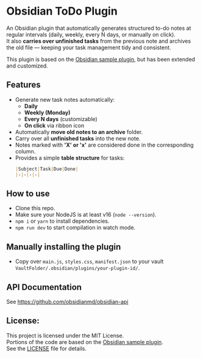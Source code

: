 # Obsidian ToDo Plugin

An Obsidian plugin that automatically generates structured to-do notes at regular intervals (daily, weekly, every N days, or manually on click).  
It also **carries over unfinished tasks** from the previous note and archives the old file — keeping your task management tidy and consistent.

This plugin is based on the [Obsidian sample plugin](https://github.com/obsidianmd/obsidian-sample-plugin), but has been extended and customized.

## Features

- Generate new task notes automatically:
	- **Daily**
	- **Weekly (Monday)**
	- **Every N days** (customizable)
	- **On click** via ribbon icon
- Automatically **move old notes to an archive** folder.
- Carry over all **unfinished tasks** into the new note.
- Notes marked with **'X' or 'x'** are considered done in the corresponding column.
- Provides a simple **table structure** for tasks:
  ```markdown
  |Subject|Task|Due|Done|
  |-|-|-|-|

## How to use

- Clone this repo.
- Make sure your NodeJS is at least v16 (`node --version`).
- `npm i` or `yarn` to install dependencies.
- `npm run dev` to start compilation in watch mode.

## Manually installing the plugin

- Copy over `main.js`, `styles.css`, `manifest.json` to your vault `VaultFolder/.obsidian/plugins/your-plugin-id/`.

## API Documentation

See https://github.com/obsidianmd/obsidian-api

## License:

This project is licensed under the MIT License.  
Portions of the code are based on the [Obsidian sample plugin](https://github.com/obsidianmd/obsidian-sample-plugin).  
See the [LICENSE](LICENSE) file for details.
